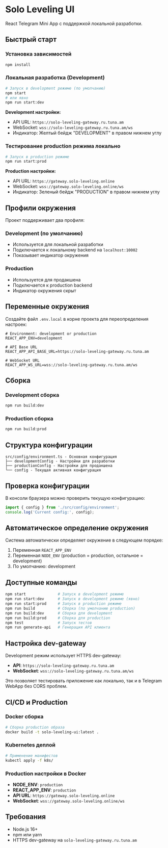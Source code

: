 # Solo Leveling UI

React Telegram Mini App с поддержкой локальной разработки.

## Быстрый старт

### Установка зависимостей
```bash
npm install
```

### Локальная разработка (Development)
```bash
# Запуск в development режиме (по умолчанию)
npm start
# или явно
npm run start:dev
```

**Development настройки:**
- API URL: `https://solo-leveling-gateway.ru.tuna.am`
- WebSocket: `wss://solo-leveling-gateway.ru.tuna.am/ws`
- Индикатор: Желтый бейдж "DEVELOPMENT" в правом нижнем углу

### Тестирование production режима локально
```bash
# Запуск в production режиме
npm run start:prod
```

**Production настройки:**
- API URL: `https://gateway.solo-leveling.online`
- WebSocket: `wss://gateway.solo-leveling.online/ws`
- Индикатор: Зеленый бейдж "PRODUCTION" в правом нижнем углу

## Профили окружения

Проект поддерживает два профиля:

### Development (по умолчанию)
- Используется для локальной разработки
- Подключается к локальному backend на `localhost:10002`
- Показывает индикатор окружения

### Production
- Используется для продакшена
- Подключается к production backend
- Индикатор окружения скрыт

## Переменные окружения

Создайте файл `.env.local` в корне проекта для переопределения настроек:

```env
# Environment: development or production
REACT_APP_ENV=development

# API Base URL
REACT_APP_API_BASE_URL=https://solo-leveling-gateway.ru.tuna.am

# WebSocket URL
REACT_APP_WS_URL=wss://solo-leveling-gateway.ru.tuna.am/ws
```

## Сборка

### Development сборка
```bash
npm run build:dev
```

### Production сборка
```bash
npm run build:prod
```

## Структура конфигурации

```
src/config/environment.ts - Основная конфигурация
├── developmentConfig - Настройки для разработки
├── productionConfig - Настройки для продакшена
└── config - Текущая активная конфигурация
```

## Проверка конфигурации

В консоли браузера можно проверить текущую конфигурацию:

```javascript
import { config } from './src/config/environment';
console.log('Current config:', config);
```

## Автоматическое определение окружения

Система автоматически определяет окружение в следующем порядке:
1. Переменная `REACT_APP_ENV`
2. Переменная `NODE_ENV` (production = production, остальное = development)
3. По умолчанию: development

## Доступные команды

```bash
npm start              # Запуск в development режиме
npm run start:dev      # Запуск в development режиме (явно)
npm run start:prod     # Запуск в production режиме
npm run build          # Сборка (по умолчанию production)
npm run build:dev      # Сборка для development
npm run build:prod     # Сборка для production
npm test               # Запуск тестов
npm run generate-api   # Генерация API клиента
```

## Настройка dev-gateway

Development режим использует HTTPS dev-gateway:

- **API**: `https://solo-leveling-gateway.ru.tuna.am`
- **WebSocket**: `wss://solo-leveling-gateway.ru.tuna.am/ws`

Это позволяет тестировать приложение как локально, так и в Telegram WebApp без CORS проблем.

## CI/CD и Production

### Docker сборка
```bash
# Сборка production образа
docker build -t solo-leveling-ui:latest .
```

### Kubernetes деплой
```bash
# Применение манифестов
kubectl apply -f k8s/
```

### Production настройки в Docker
- **NODE_ENV**: `production`
- **REACT_APP_ENV**: `production`
- **API URL**: `https://gateway.solo-leveling.online`
- **WebSocket**: `wss://gateway.solo-leveling.online/ws`

## Требования

- Node.js 16+
- npm или yarn
- HTTPS dev-gateway на `solo-leveling-gateway.ru.tuna.am`